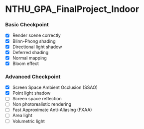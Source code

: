 # NTHU_GPA_FinalProject_Indoor

### Basic Checkpoint

- [x] Render scene correctly
- [x] Blinn-Phong shading
- [x] Directional light shadow
- [x] Deferred shading
- [X] Normal mapping
- [X] Bloom effect

### Advanced Checkpoint

- [x] Screen Space Ambient Occlusion (SSAO)
- [x] Point light shadow
- [ ] Screen space reflection
- [ ] Non photorealistic rendering
- [ ] Fast Approximate Anti-Aliasing (FXAA)
- [ ] Area light
- [ ] Volumetric light